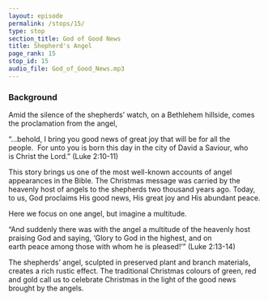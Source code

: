 ```yaml
---
layout: episode
permalink: /stops/15/
type: stop
section_title: God of Good News
title: Shepherd's Angel
page_rank: 15
stop_id: 15 
audio_file: God_of_Good_News.mp3
---
```


### Background

Amid the silence of the shepherds’ watch, on a Bethlehem hillside, comes the proclamation from the angel, 

“...behold, I bring you good news of great joy that will be for all the people.  For unto you is born this day in the city of David a Saviour, who is Christ the Lord.” (Luke 2:10-11)

This story brings us one of the most well-known accounts of angel appearances in the Bible. The Christmas message was carried by the heavenly host of angels to the shepherds two thousand years ago. Today, to us, God proclaims His good news, His great joy and His abundant peace. 

Here we focus on one angel, but imagine a multitude.  

“And suddenly there was with the angel a multitude of the heavenly host praising God and saying, ‘Glory to God in the highest, and on earth peace among those with whom he is pleased!’” (Luke 2:13-14)

The shepherds’ angel, sculpted in preserved plant and branch materials, creates a rich rustic effect.  The traditional Christmas colours of green, red and gold call us to celebrate Christmas in the light of the good news brought by the angels.